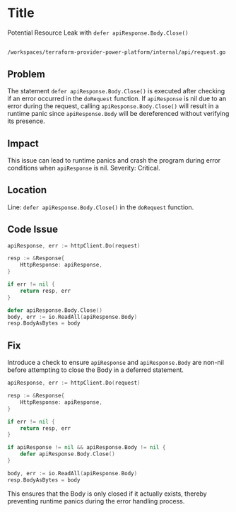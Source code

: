 # Title

Potential Resource Leak with `defer apiResponse.Body.Close()`

##

`/workspaces/terraform-provider-power-platform/internal/api/request.go`

## Problem

The statement `defer apiResponse.Body.Close()` is executed after checking if an error occurred in the `doRequest` function. If `apiResponse` is nil due to an error during the request, calling `apiResponse.Body.Close()` will result in a runtime panic since `apiResponse.Body` will be dereferenced without verifying its presence.

## Impact

This issue can lead to runtime panics and crash the program during error conditions when `apiResponse` is nil. Severity: Critical.

## Location

Line: `defer apiResponse.Body.Close()` in the `doRequest` function.

## Code Issue

```go
apiResponse, err := httpClient.Do(request)

resp := &Response{
    HttpResponse: apiResponse,
}

if err != nil {
    return resp, err
}

defer apiResponse.Body.Close()
body, err := io.ReadAll(apiResponse.Body)
resp.BodyAsBytes = body
```

## Fix

Introduce a check to ensure `apiResponse` and `apiResponse.Body` are non-nil before attempting to close the Body in a deferred statement.

```go
apiResponse, err := httpClient.Do(request)

resp := &Response{
    HttpResponse: apiResponse,
}

if err != nil {
    return resp, err
}

if apiResponse != nil && apiResponse.Body != nil {
    defer apiResponse.Body.Close()
}

body, err := io.ReadAll(apiResponse.Body)
resp.BodyAsBytes = body
```

This ensures that the Body is only closed if it actually exists, thereby preventing runtime panics during the error handling process.

